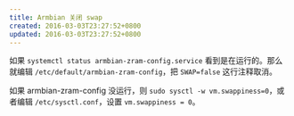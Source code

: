 ```yaml
---
title: Armbian 关闭 swap
created: 2016-03-03T23:27:52+0800
updated: 2016-03-03T23:27:52+0800
---
```



如果 `systemctl status armbian-zram-config.service` 看到是在运行的。那么就编辑 `/etc/default/armbian-zram-config`，把 `SWAP=false` 这行注释取消。

如果 armbian-zram-config 没运行，则 `sudo sysctl -w vm.swappiness=0`，或者编辑 `/etc/sysctl.conf`，设置 `vm.swappiness = 0`。
